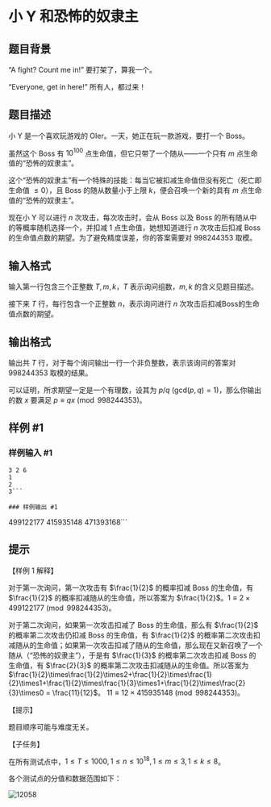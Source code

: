 # 小 Y 和恐怖的奴隶主

## 题目背景

“A fight? Count me in!” 要打架了，算我一个。

“Everyone, get in here!” 所有人，都过来！


## 题目描述

小 Y 是一个喜欢玩游戏的 OIer。一天，她正在玩一款游戏，要打一个 Boss。

虽然这个 Boss 有 $10^{100}$ 点生命值，但它只带了一个随从——一个只有 $m$ 点生命值的“恐怖的奴隶主”。

这个“恐怖的奴隶主”有一个特殊的技能：每当它被扣减生命值但没有死亡（死亡即生命值 $\leq 0$），且 Boss 的随从数量小于上限 $k$，便会召唤一个新的具有 $m$ 点生命值的“恐怖的奴隶主”。

现在小 Y 可以进行 $n$ 次攻击，每次攻击时，会从 Boss 以及 Boss 的所有随从中的等概率随机选择一个，并扣减 $1$ 点生命值，她想知道进行 $n$ 次攻击后扣减 Boss 的生命值点数的期望。为了避免精度误差，你的答案需要对 $998244353$ 取模。

## 输入格式

输入第一行包含三个正整数 $T, m, k$，$T$ 表示询问组数，$m, k$ 的含义见题目描述。

接下来 $T$ 行，每行包含一个正整数 $n$，表示询问进行 $n$ 次攻击后扣减Boss的生命值点数的期望。

## 输出格式

输出共 $T$ 行，对于每个询问输出一行一个非负整数，表示该询问的答案对 $998244353$ 取模的结果。

可以证明，所求期望一定是一个有理数，设其为 $p / q$ $(\mathrm{gcd}(p,q) = 1)$，那么你输出的数 $x$ 要满足 $p \equiv qx \pmod{998244353}$。

## 样例 #1

### 样例输入 #1
```
3 2 6
1
2
3```

### 样例输出 #1

```
499122177
415935148
471393168```

## 提示

【样例 $1$ 解释】

对于第一次询问，第一次攻击有 $\frac{1}{2}$ 的概率扣减 Boss 的生命值，有 $\frac{1}{2}$ 的概率扣减随从的生命值，所以答案为 $\frac{1}{2}$。$1 \equiv 2 \times 499122177 \pmod{998244353}$。

对于第二次询问，如果第一次攻击扣减了 Boss 的生命值，那么有 $\frac{1}{2}$ 的概率第二次攻击仍扣减 Boss 的生命值，有 $\frac{1}{2}$ 的概率第二次攻击扣减随从的生命值；如果第一次攻击扣减了随从的生命值，那么现在又新召唤了一个随从（“恐怖的奴隶主”），于是有 $\frac{1}{3}$ 的概率第二次攻击扣减 Boss 的生命值，有 $\frac{2}{3}$ 的概率第二次攻击扣减随从的生命值。所以答案为 $\frac{1}{2}\times\frac{1}{2}\times2+\frac{1}{2}\times\frac{1}{2}\times1+\frac{1}{2}\times\frac{1}{3}\times1+\frac{1}{2}\times\frac{2}{3}\times0 = \frac{11}{12}$。 $11 \equiv 12 \times 415935148\pmod{998244353}$。

【提示】

题目顺序可能与难度无关。

【子任务】

在所有测试点中，$1 \leq T \leq 1000, 1 \leq n \leq {10}^{18}, 1 \leq m \leq 3, 1 \leq k \leq 8$。

各个测试点的分值和数据范围如下：

![12058](https://cdn.luogu.com.cn/upload/pic/12058.png)
